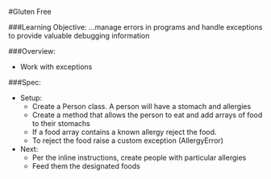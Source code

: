 #Gluten Free

###Learning Objective: ...manage errors in programs and handle exceptions to provide valuable debugging information

###Overview:
* Work with exceptions

###Spec:
* Setup:
	* Create a Person class. A person will have a stomach and allergies
	* Create a method that allows the person to eat and add arrays of food to their stomachs
	* If a food array contains a known allergy reject the food.
	* To reject the food raise a custom exception (AllergyError)
* Next:
	* Per the inline instructions, create people with particular allergies
	* Feed them the designated foods
